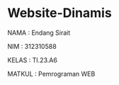 # Website-Dinamis
NAMA    : Endang Sirait

NIM     : 312310588

KELAS   : TI.23.A6

MATKUL  : Pemrograman WEB
